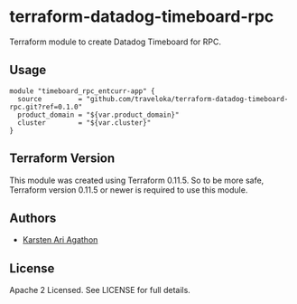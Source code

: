 terraform-datadog-timeboard-rpc
=================

Terraform module to create Datadog Timeboard for RPC.



Usage
-----

```hcl
module "timeboard_rpc_entcurr-app" {
  source         = "github.com/traveloka/terraform-datadog-timeboard-rpc.git?ref=0.1.0"
  product_domain = "${var.product_domain}"
  cluster        = "${var.cluster}"
}
```

Terraform Version
-----------------

This module was created using Terraform 0.11.5. 
So to be more safe, Terraform version 0.11.5 or newer is required to use this module.

Authors
-------

* [Karsten Ari Agathon](https://github.com/karstenaa)

License
-------

Apache 2 Licensed. See LICENSE for full details.
